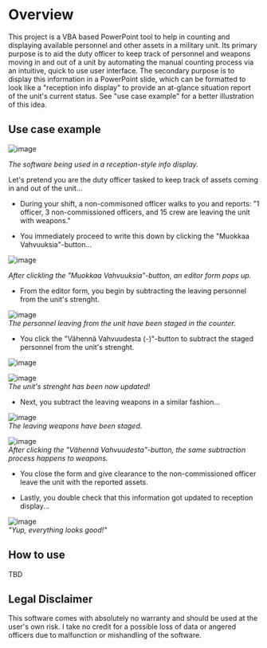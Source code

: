 # Overview
This project is a VBA based PowerPoint tool to help in counting and displaying available personnel and other assets in a military unit. Its primary purpose is to aid the duty officer to keep track of personnel and weapons moving in and out of a unit by automating the manual counting process via an intuitive, quick to use user interface. The secondary purpose is to display this information in a PowerPoint slide, which can be formatted to look like a "reception info display" to provide an at-glance situation report of the unit's current status. See "use case example" for a better illustration of this idea.

## Use case example

![image](https://github.com/user-attachments/assets/6e919527-c212-4c8c-a29a-e0fbb8cafba7)  
 
_The software being used in a reception-style info display._
  
  
Let's pretend you are the duty officer tasked to keep track of assets coming in and out of the unit...
 
- During your shift, a non-commisoned officer walks to you and reports: "1 officer, 3 non-commissioned officers, and 15 crew are leaving the unit with weapons."
 
- You immediately proceed to write this down by clicking the "Muokkaa Vahvuuksia"-button...
  
![image](https://github.com/user-attachments/assets/d9bf4e51-3ea6-44df-ac16-b35da1658456)  
 
_After clickling the "Muokkaa Vahvuuksia"-button, an editor form pops up._

- From the editor form, you begin by subtracting the leaving personnel from the unit's strenght.

![image](https://github.com/user-attachments/assets/ef6ca70a-d068-451a-b335-27c9825fb3f3)  
_The personnel leaving from the unit have been staged in the counter._

- You click the "Vähennä Vahvuudesta (-)"-button to subtract the staged personnel from the unit's strenght.

![image](https://github.com/user-attachments/assets/0c7c63e4-9e46-471b-a99f-399e6e34df38)  


![image](https://github.com/user-attachments/assets/e41f56a0-f00c-46d6-a240-f467c6d751a5)  
_The unit's strenght has been now updated!_

- Next, you subtract the leaving weapons in a similar fashion...

![image](https://github.com/user-attachments/assets/d46b8dc3-bbd4-444e-b3e5-16917a0e32bf)  
_The leaving weapons have been staged._

![image](https://github.com/user-attachments/assets/0368a891-639b-4712-9e48-409b438db0c0)  
_After clicking the "Vähennä Vahvuudesta"-button, the same subtraction process happens to weapons._ 

- You close the form and give clearance to the non-commissioned officer leave the unit with the reported assets.

- Lastly, you double check that this information got updated to reception display...

![image](https://github.com/user-attachments/assets/231bb2e9-261c-49b9-ab68-bedd3476b5c3)  
_"Yup, everything looks good!"_


  


## How to use
TBD

## Legal Disclaimer
This software comes with absolutely no warranty and should be used at the user's own risk. I take no credit for a possible loss of data or angered officers due to malfunction or mishandling of the software.
